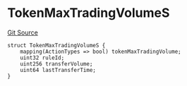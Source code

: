 # TokenMaxTradingVolumeS
[Git Source](https://github.com/thrackle-io/rules-engine/blob/eddb7b007d5e1a45b26b48a2e20785ba6487ee41/src/client/token/handler/diamond/RuleStorage.sol)


```solidity
struct TokenMaxTradingVolumeS {
    mapping(ActionTypes => bool) tokenMaxTradingVolume;
    uint32 ruleId;
    uint256 transferVolume;
    uint64 lastTransferTime;
}
```

